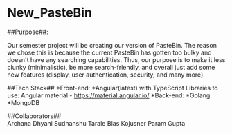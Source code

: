 # New_PasteBin

##Purpose##:

Our semester project will be creating our version of PasteBin. The reason we chose this is because the current PasteBin has gotten too bulky and doesn't have any searching capabilities. Thus, our purpose is to make it less clunky (minimalistic), be more search-friendly, and overall just add some new features (display, user authentication, security, and many more).

##Tech Stack##
*Front-end:
  *Angular(latest) with TypeScript
    Libraries to use: Angular material - https://material.angular.io/
*Back-end:
  *Golang
  *MongoDB
  
##Collaborators##  
Archana Dhyani
Sudhanshu Tarale
Blas Kojusner
Param Gupta



